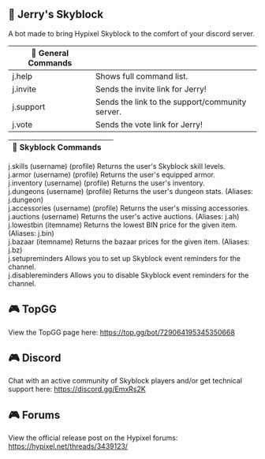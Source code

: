 ## 🏰 Jerry's Skyblock
A bot made to bring Hypixel Skyblock to the comfort of your discord server.

| 💫 General Commands | |
| --- | --- |
| j.help	| Shows full command list. |
| j.invite	| Sends the invite link for Jerry! |
| j.support	| Sends the link to the support/community server. |
| j.vote	| Sends the vote link for Jerry! |

| 🌟 Skyblock Commands | |
| --- | --- |
j.skills (username) (profile)	Returns the user's Skyblock skill levels.  
j.armor (username) (profile)	Returns the user's equipped armor.  
j.inventory (username) (profile)	Returns the user's inventory.  
j.dungeons (username) (profile)	Returns the user's dungeon stats. (Aliases: j.dungeon)  
j.accessories (username) (profile)	Returns the user's missing accessories.  
j.auctions (username)	Returns the user's active auctions. (Aliases: j.ah)  
j.lowestbin (itemname)	Returns the lowest BIN price for the given item. (Aliases: j.bin)  
j.bazaar (itemname)	Returns the bazaar prices for the given item. (Aliases: j.bz)  
j.setupreminders	Allows you to set up Skyblock event reminders for the channel.  
j.disablereminders	Allows you to disable Skyblock event reminders for the channel.  
 
## 🎮 TopGG
View the TopGG page here: https://top.gg/bot/729064195345350668

## 🎮 Discord
Chat with an active community of Skyblock players and/or get technical support here: https://discord.gg/EmxRs2K

## 🎮 Forums
View the official release post on the Hypixel forums: https://hypixel.net/threads/3439123/
